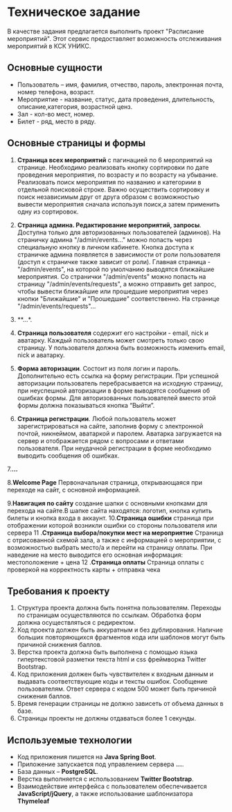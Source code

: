 # Техническое задание
В качестве задания предлагается выполнить проект "Расписание мероприятий". Этот сервис предоставляет возможность отслеживания мероприятий в КСК УНИКС.

## Основные сущности
- Пользователь – имя, фамилия, отчество, пароль, электронная почта, номер телефона, возраст.
- Мероприятие - название, статус, дата проведения, длительность, описание,категория, возрастной ценз.
- Зал - кол-во мест, номер.
- Билет - ряд, место в ряду.

## Основные страницы и формы
1. **Страница всех мероприятий** с пагинацией по 6 мероприятий на странице. Необходимо реализовать кнопку сортировки по дате проведения мероприятия, по  возрасту и по возрасту на убывание. Реализовать поиск мероприятия по названию и категориии в отдельной поисковой строке. Важно осуществить сортировку и поиск независимым друг от друга образом с возможностью вывести мероприятия сначала используя поиск,а затем применить одну из сортировок.

2. **Страница админа. Редактирование мероприятий, запросы**. Доступна только для авторизованных пользователей (админов). На страничку админа "/admin/events..." можно попасть через специальную кнопку в личном кабинете. Кнопка доступа к страничке админа появляется в зависимости от роли пользователя (доступ к страничке также зависит от роли). Главная страница - "/admin/events", на которой по умолчанию выводятся ближайшие мероприятия. Со странички "/admin/events" можно попасть на страницу "/admin/events/requests", а можно отправить get запрос, чтобы вывести ближайшие или прошедшие мероприятия через кнопки "Ближайшие" и "Прошедшие" соответственно. 
  На странице "/admin/events/requests"...

3. **...*. 


4. **Страница пользователя** содержит его настройки - email, nick и аватарку. Каждый пользователь может смотреть только свою страницу. У пользователя должна быть возможность изменить email, nick и аватарку.


5. **Форма авторизации**. Состоит из поля логин и пароль. Дополнительно есть ссылка на форму регистрации. При успешной авторизации пользователь перебрасывается на исходную страницу, при неуспешной авторизации в форме выводятся сообщения об ошибках формы. Для авторизованных пользователей вместо этой формы должна показываться кнопка “Выйти”.


6. **Страница регистрации**. Любой пользователь может зарегистрироваться на сайте, заполнив форму с электронной почтой, никнеймом, аватаркой и паролем. Аватарка загружается на сервер и отображается рядом с вопросами и ответами пользователя. При неудачной регистрации в форме необходимо выводить сообщения об ошибках.

7.**...**

8.**Welcome Page** Первоначальная страница, открывающаяся при переходе на сайт, с основной информацией.

9.**Навигация по сайту** создание шапки с основными кнопками для перехода на сайте.В шапке сайта находятся: логотип, кнопка купить билеты и кнопка входа в аккаунт.
10.**Страница ошибки** страница при отображении которой возникли ошибки со стороны пользователя или сервера
11 .**Страница выбора/покупки мест на мероприятие** Страница с отрисованной схемой зала, а также с информацией о мероприятии, с возможностью выбрать место/а и перейти на страницу  оплаты. При наведение на место выводится его основная информация: местоположение + цена
12 .**Страница оплаты** Страница оплаты  с проверкой  на корректность карты + отправка чека



## Требования к проекту
1. Структура проекта должна быть понятна пользователям. Переходы по страницам осуществляются по ссылкам. Обработка форм должна осуществляться с редиректом.
2. Код проекта должен быть аккуратным и без дублирования. Наличие больших повторяющихся фрагментов кода или шаблонов могут быть причиной снижения баллов.
3. Верстка проекта должна быть выполнена с помощью языка гипертекстовой разметки текста html и css фреймворка Twitter Bootstrap.
4. Код приложения должен быть чувствителен к входным данным и выдавать соответствующие коды и тексты ошибок. Сообщение пользователям. Ответ сервера с кодом 500 может быть причиной снижения баллов.
5. Время генерации страницы не должно зависеть от объема данных в базе.
6. Страницы проекты не должны отдаваться более 1 секунды.

## Используемые технологии
- Код приложения пишется на **Java Spring Boot**.
- Приложение запускается под управлением сервера **...**.
- База данных – **PostgreSQL**.
- Верстка выполняется с использованием **Twitter Bootstrap**.
- Взаимодействие интерфейса с пользователем обеспечивается **JavaScript/jQuery**, а также использование шаблонизатора **Thymeleaf**
